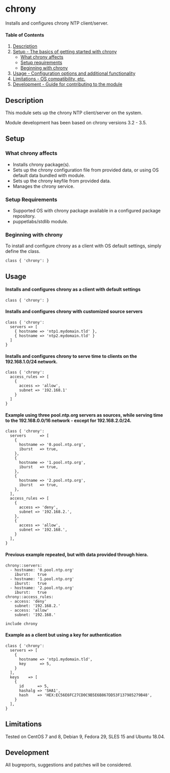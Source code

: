 
# chrony

Installs and configures chrony NTP client/server.

#### Table of Contents

1. [Description](#description)
2. [Setup - The basics of getting started with chrony](#setup)
    * [What chrony affects](#what-chrony-affects)
    * [Setup requirements](#setup-requirements)
    * [Beginning with chrony](#beginning-with-chrony)
3. [Usage - Configuration options and additional functionality](#usage)
4. [Limitations - OS compatibility, etc.](#limitations)
5. [Development - Guide for contributing to the module](#development)

## Description

This module sets up the chrony NTP client/server on the system.

Module development has been based on chrony versions 3.2 - 3.5.

## Setup

### What chrony affects

* Installs chrony package(s).
* Sets up the chrony configuration file from provided data, or using OS default data bundled with module.
* Sets up the chrony keyfile from provided data.
* Manages the chrony service.

### Setup Requirements

* Supported OS with chrony package available in a configured package repository.
* puppetlabs/stdlib module.

### Beginning with chrony

To install and configure chrony as a client with OS default settings, simply define the class.

    class { 'chrony': }

## Usage

#### Installs and configures chrony as a client with default settings

    class { 'chrony': }

#### Installs and configures chrony with customized source servers

    class { 'chrony':
      servers => [
        { hostname => 'ntp1.mydomain.tld' },
        { hostname => 'ntp2.mydomain.tld' }
      ]
    }

#### Installs and configures chrony to serve time to clients on the 192.168.1.0/24 network.

    class { 'chrony':
      access_rules => [
        {
          access => 'allow',
          subnet => '192.168.1'
        }
      ]
    }

#### Example using three pool.ntp.org servers as sources, while serving time to the 192.168.0.0/16 network - except for 192.168.2.0/24.

    class { 'chrony':
      servers      => [
        {
          hostname => '0.pool.ntp.org',
          iburst   => true,
        },
        {
          hostname => '1.pool.ntp.org',
          iburst   => true,
        },
        {
          hostname => '2.pool.ntp.org',
          iburst   => true,
        },
      ],
      access_rules => [
        {
          access => 'deny',
          subnet => '192.168.2.',
        },
        {
          access => 'allow',
          subnet => '192.168.',
        }
      ],
    }

#### Previous example repeated, but with data provided through hiera.

    chrony::servers:
      - hostname: '0.pool.ntp.org'
        iburst:   true
      - hostname: '1.pool.ntp.org'
        iburst:   true
      - hostname: '2.pool.ntp.org'
        iburst:   true
    chrony::access_rules:
      - access: 'deny'
        subnet: '192.168.2.'
      - access: 'allow'
        subnet: '192.168.'

    include chrony

#### Example as a client but using a key for authentication

    class { 'chrony':
      servers => [
        {
          hostname => 'ntp1.mydomain.tld',
          key      => 5,
        }
      ],
      keys    => [
        {
          id      => 5,
          hashalg => 'SHA1',
          hash    => 'HEX:EC56E6FC27CD0C9B5E6B867DD53F137985279B48',
        }
      ],
    }

## Limitations

Tested on CentOS 7 and 8, Debian 9, Fedora 29, SLES 15 and Ubuntu 18.04.

## Development

All bugreports, suggestions and patches will be considered.
